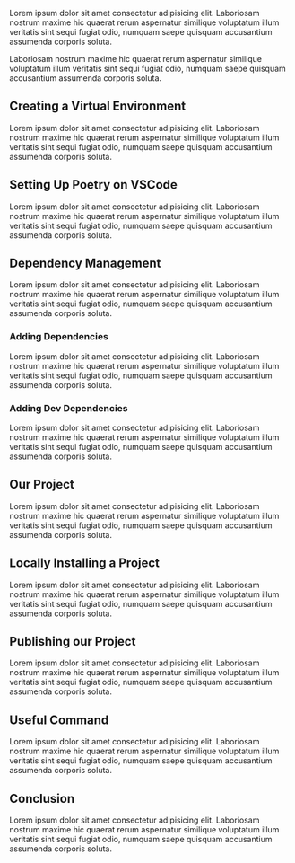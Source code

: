 Lorem ipsum dolor sit amet consectetur adipisicing elit. Laboriosam nostrum maxime hic quaerat rerum aspernatur similique voluptatum illum veritatis sint sequi fugiat odio, numquam saepe quisquam accusantium assumenda corporis soluta.

Laboriosam nostrum maxime hic quaerat rerum aspernatur similique voluptatum illum veritatis sint sequi fugiat odio, numquam saepe quisquam accusantium assumenda corporis soluta.

## Creating a Virtual Environment

Lorem ipsum dolor sit amet consectetur adipisicing elit. Laboriosam nostrum maxime hic quaerat rerum aspernatur similique voluptatum illum veritatis sint sequi fugiat odio, numquam saepe quisquam accusantium assumenda corporis soluta.

## Setting Up Poetry on VSCode

Lorem ipsum dolor sit amet consectetur adipisicing elit. Laboriosam nostrum maxime hic quaerat rerum aspernatur similique voluptatum illum veritatis sint sequi fugiat odio, numquam saepe quisquam accusantium assumenda corporis soluta.

## Dependency Management

Lorem ipsum dolor sit amet consectetur adipisicing elit. Laboriosam nostrum maxime hic quaerat rerum aspernatur similique voluptatum illum veritatis sint sequi fugiat odio, numquam saepe quisquam accusantium assumenda corporis soluta.

### Adding Dependencies

Lorem ipsum dolor sit amet consectetur adipisicing elit. Laboriosam nostrum maxime hic quaerat rerum aspernatur similique voluptatum illum veritatis sint sequi fugiat odio, numquam saepe quisquam accusantium assumenda corporis soluta.

### Adding Dev Dependencies

Lorem ipsum dolor sit amet consectetur adipisicing elit. Laboriosam nostrum maxime hic quaerat rerum aspernatur similique voluptatum illum veritatis sint sequi fugiat odio, numquam saepe quisquam accusantium assumenda corporis soluta.

## Our Project

Lorem ipsum dolor sit amet consectetur adipisicing elit. Laboriosam nostrum maxime hic quaerat rerum aspernatur similique voluptatum illum veritatis sint sequi fugiat odio, numquam saepe quisquam accusantium assumenda corporis soluta.

## Locally Installing a Project

Lorem ipsum dolor sit amet consectetur adipisicing elit. Laboriosam nostrum maxime hic quaerat rerum aspernatur similique voluptatum illum veritatis sint sequi fugiat odio, numquam saepe quisquam accusantium assumenda corporis soluta.

## Publishing our Project

Lorem ipsum dolor sit amet consectetur adipisicing elit. Laboriosam nostrum maxime hic quaerat rerum aspernatur similique voluptatum illum veritatis sint sequi fugiat odio, numquam saepe quisquam accusantium assumenda corporis soluta.

## Useful Command

Lorem ipsum dolor sit amet consectetur adipisicing elit. Laboriosam nostrum maxime hic quaerat rerum aspernatur similique voluptatum illum veritatis sint sequi fugiat odio, numquam saepe quisquam accusantium assumenda corporis soluta.

## Conclusion

Lorem ipsum dolor sit amet consectetur adipisicing elit. Laboriosam nostrum maxime hic quaerat rerum aspernatur similique voluptatum illum veritatis sint sequi fugiat odio, numquam saepe quisquam accusantium assumenda corporis soluta.